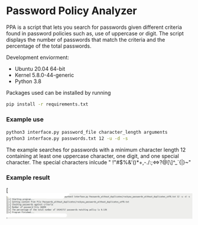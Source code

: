 # Password Policy Analyzer

PPA is a script that lets you search for passwords given different criteria found in password policies such as, use of uppercase or digit.
The script displays the number of passwords that match the criteria and the percentage of the total passwords.

Development enviorment:
- Ubuntu 20.04 64-bit
- Kernel 5.8.0-44-generic
- Python 3.8
 
Packages used can be installed by running
```sh
pip install -r requirements.txt
```

### Example use

```sh
python3 interface.py password_file character_length arguments
python3 interface.py passwords.txt 12 -u -d -s
```
The example searches for passwords with a minimum character length 12 containing at least one uppercase character, one digit, and one special character.
The special characters inlcude " !"#$%&'()*+,-./:;<=>?@[\\]^_`{|}~"

### Example result
[![Example use](Images/example_use.png "Example use")